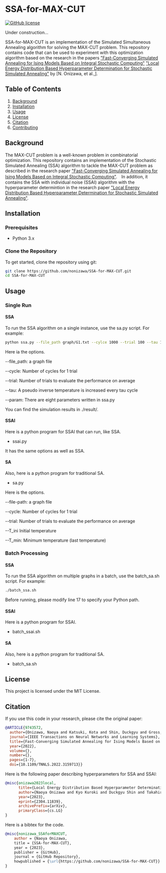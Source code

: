 # SSA-for-MAX-CUT

[![GitHub license](https://img.shields.io/github/license/nonizawa/SSA-for-MAX-CUT)](https://github.com/nonizawa/SSA-for-MAX-CUT/blob/main/LICENSE)

Under construction...

SSA-for-MAX-CUT is an implementation of the Simulated Simultaneous Annealing algorithm for solving the MAX-CUT problem. This repository contains code that can be used to experiment with this optimization algorithm based on the research in the papers ["Fast-Converging Simulated Annealing for Ising Models Based on Integral Stochastic Computing"](https://ieeexplore.ieee.org/document/9743572) ["Local Energy Distribution Based Hyperparameter Determination for Stochastic Simulated Annealing"](https://arxiv.org/abs/2304.11839) by [N. Onizawa, et al.,].

## Table of Contents
1. [Background](#background)
2. [Installation](#installation)
3. [Usage](#usage)
4. [License](#license)
5. [Citation](#citation)
6. [Contributing](#contributing)

## Background

The MAX-CUT problem is a well-known problem in combinatorial optimization. This repository contains an implementation of the Stochastic Simulated Annealing (SSA) algorithm to tackle the MAX-CUT problem as described in the research paper ["Fast-Converging Simulated Annealing for Ising Models Based on Integral Stochastic Computing"](https://ieeexplore.ieee.org/document/9743572).　In addition, it contains the SSA with individual noise (SSAI) algorithm with the hyperparameter determintion in the research paper ["Local Energy Distribution Based Hyperparameter Determination for Stochastic Simulated Annealing"](https://arxiv.org/abs/2304.11839).

## Installation

### Prerequisites

- Python 3.x

### Clone the Repository

To get started, clone the repository using git:

```sh
git clone https://github.com/nonizawa/SSA-for-MAX-CUT.git
cd SSA-for-MAX-CUT
```

## Usage

### Single Run

#### SSA

To run the SSA algorithm on a single instance, use the sa.py script. For example:

```sh
python ssa.py --file_path graph/G1.txt --cylce 1000 --trial 100 --tau 1 --param 1
```
Here ia the options.

--file_path: a graph file

--cycle: Number of cycles for 1 trial

--trial: Number of trials to evaluate the performance on average

--tau:  A pseudo inverse temperature is increased every tau cycle

--param: There are eight parameters written in ssa.py

You can find the simulation results in ./result/.


#### SSAI

Here is a python program for SSAI that can run, like SSA.
- ssai.py

It has the same options as well as SSA.


#### SA

Also, here is a python program for traditional SA.
- sa.py

Here is the options.

--file-path: a graph file

--cycle: Number of cycles for 1 trial

--trial: Number of trials to evaluate the performance on average

--T_ini  Initial temperature

--T_min: Minimum temperature (last temperature)

### Batch Processing

#### SSA

To run the SSA algorithm on multiple graphs in a batch, use the batch_sa.sh script. For example:

```sh
./batch_ssa.sh
```
Before running, please modify line 17 to specify your Python path.

#### SSAI

Here is a python program for SSAI.
- batch_ssai.sh

#### SA

Also, here is a python program for traditional SA.
- batch_sa.sh

## License

This project is licensed under the MIT License.

## Citation

If you use this code in your research, please cite the original paper:
```bibtex
@ARTICLE{9743572,
  author={Onizawa, Naoya and Katsuki, Kota and Shin, Duckgyu and Gross, Warren J. and Hanyu, Takahiro},
  journal={IEEE Transactions on Neural Networks and Learning Systems}, 
  title={Fast-Converging Simulated Annealing for Ising Models Based on Integral Stochastic Computing}, 
  year={2022},
  volume={},
  number={},
  pages={1-7},
  doi={10.1109/TNNLS.2022.3159713}}
```
Here is the following paper describing hyperparameters for SSA and SSAI:
```bibtex
@misc{onizawa2023local,
      title={Local Energy Distribution Based Hyperparameter Determination for Stochastic Simulated Annealing}, 
      author={Naoya Onizawa and Kyo Kuroki and Duckgyu Shin and Takahiro Hanyu},
      year={2023},
      eprint={2304.11839},
      archivePrefix={arXiv},
      primaryClass={cs.LG}
}
```

Here is a bibtex for the code.
```bibtex
@misc{nonizawa_SSAforMAXCUT,
    author = {Naoya Onizawa,
    title = {SSA-for-MAX-CUT},
    year = {2023},
    publisher = {GitHub},
    journal = {GitHub Repository},
    howpublished = {\url{https://github.com/nonizawa/SSA-for-MAX-CUT}}
}
```
